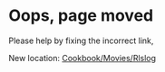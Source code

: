 # Oops, page moved
Please help by fixing the incorrect link,

New location: [Cookbook/Movies/Rlslog](/Cookbook/Movies/Rlslog)